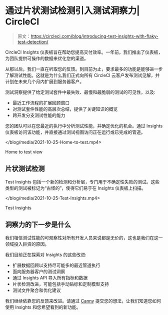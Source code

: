 # 通过片状测试检测引入测试洞察力| CircleCI

> 原文：<https://circleci.com/blog/introducing-test-insights-with-flaky-test-detection/>

CircleCI Insights 仪表板旨在帮助您提高交付效率。一年前，我们推出了仪表板，为团队提供可操作的数据来优化您的渠道。

从那以后，我们一直在听取您的反馈。到目前为止，要求最多的功能是能够进一步了解测试性能。这就是为什么我们正式向所有 CircleCI 云客户发布测试见解，并计划在未来几个月内扩展到服务器客户。

测试洞察提供了给定测试套件中最失败、最慢和最脆弱的测试的可见性，以及:

*   最近工作流程的扩展回顾窗口
*   对测试套件性能的高层次总结，提供了关键知识的概览
*   跨开发分支测试性能的能力

您的团队可以在您最近的执行中分析测试性能，并确定优化的机会。通过 Insights 仪表板访问该功能，并直接通过测试视图访问正在运行或已完成的管道。

 </blog/media/2021-10-25-Home-to-test.mp4> 

Home to test view

## 片状测试检测

Test Insights 包括一个新的检测和分析层，专门用于不确定性失败的测试。这些类型的测试被标记为“古怪的”，使得它们易于在 Insights 仪表板上扫描。

 </blog/media/2021-10-25-Test-Insights.mp4> 

Test Insights

## 洞察力的下一步是什么

我们相信测试性能的可观察性对所有开发人员来说都是无价的，这也是我们在这一领域投入巨资的原因。

我们目前正在探索对 Insights 的这些改进:

*   扩展数据回顾以支持尽可能多的最近管道执行
*   面向服务器客户的测试洞察
*   通过 Insights API 导入所有指标和数据
*   片状检测改进，可能包括手动贴标和定制模型支持
*   测试文件聚合和优化建议

我们继续依靠您的反馈来改进。请通过 [Canny](https://circleci.canny.io/insights-dashboard-feedback) 提交您的想法，让我们知道您如何使用 Insights 和您希望看到的新功能。